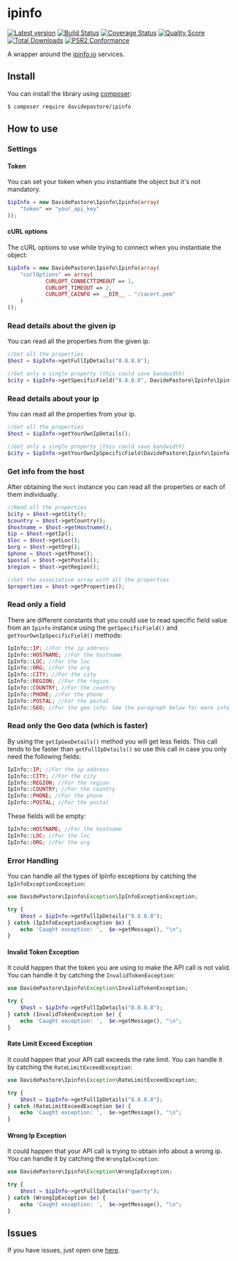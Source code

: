 ipinfo
======

[![Latest version][ico-version]][link-packagist]
[![Build Status][ico-travis]][link-travis]
[![Coverage Status][ico-scrutinizer]][link-scrutinizer]
[![Quality Score][ico-code-quality]][link-code-quality]
[![Total Downloads][ico-downloads]][link-downloads]
[![PSR2 Conformance][ico-styleci]][link-styleci]


A wrapper around the [ipinfo.io](http://ipinfo.io/) services.


Install
-------

You can install the library using [composer](https://getcomposer.org/):

```sh
$ composer require davidepastore/ipinfo
```

How to use
----------

### Settings

#### Token

You can set your token when you instantiate the object but it's not mandatory.

```php
$ipInfo = new DavidePastore\Ipinfo\Ipinfo(array(
	"token" => "your_api_key"
));
```

#### cURL options

The cURL options to use while trying to connect when you instantiate the object:

```php
$ipInfo = new DavidePastore\Ipinfo\Ipinfo(array(
	"curlOptions" => array(
            CURLOPT_CONNECTTIMEOUT => 1,
            CURLOPT_TIMEOUT => 2,
            CURLOPT_CAINFO => __DIR__ . "/cacert.pem"
    )
));
```

### Read details about the given ip

You can read all the properties from the given ip.

```php
//Get all the properties
$host = $ipInfo->getFullIpDetails("8.8.8.8");

//Get only a single property (this could save bandwidth)
$city = $ipInfo->getSpecificField("8.8.8.8", DavidePastore\Ipinfo\Ipinfo::CITY);
```

### Read details about your ip

You can read all the properties from your ip.

```php
//Get all the properties
$host = $ipInfo->getYourOwnIpDetails();

//Get only a single property (this could save bandwidth)
$city = $ipInfo->getYourOwnIpSpecificField(DavidePastore\Ipinfo\Ipinfo::CITY);
```

### Get info from the host

After obtaining the `Host` instance you can read all the properties or each of them individually.

```php
//Read all the properties
$city = $host->getCity();
$country = $host->getCountry();
$hostname = $host->getHostname();
$ip = $host->getIp();
$loc = $host->getLoc();
$org = $host->getOrg();
$phone = $host->getPhone();
$postal = $host->getPostal();
$region = $host->getRegion();

//Get the associative array with all the properties
$properties = $host->getProperties();
```

### Read only a field

There are different constants that you could use to read specific field value from an `Ipinfo` instance using the `getSpecificField()` and `getYourOwnIpSpecificField()` methods:

```php
IpInfo::IP; //For the ip address
IpInfo::HOSTNAME; //For the hostname
IpInfo::LOC; //For the loc
IpInfo::ORG; //For the org
IpInfo::CITY; //For the city
IpInfo::REGION; //For the region
IpInfo::COUNTRY; //For the country
IpInfo::PHONE; //For the phone
IpInfo::POSTAL; //For the postal
IpInfo::GEO; //For the geo info. See the paragraph below for more info
```

### Read only the Geo data (which is faster)

By using the `getIpGeoDetails()` method you will get less fields. This call tends to be faster than `getFullIpDetails()` so use this call in case you only need the following fields:

```php
IpInfo::IP; //For the ip address
IpInfo::CITY; //For the city
IpInfo::REGION; //For the region
IpInfo::COUNTRY; //For the country
IpInfo::PHONE; //For the phone
IpInfo::POSTAL; //For the postal
```

These fields will be empty:
```php
IpInfo::HOSTNAME; //For the hostname
IpInfo::LOC; //For the loc
IpInfo::ORG; //For the org
```

### Error Handling

You can handle all the types of IpInfo exceptions by catching the `IpInfoExceptionException`:

```php
use DavidePastore\Ipinfo\Exception\IpInfoExceptionException;

try {
    $host = $ipInfo->getFullIpDetails("8.8.8.8");
} catch (IpInfoExceptionException $e) {
    echo 'Caught exception: ',  $e->getMessage(), "\n";
}
```

#### Invalid Token Exception

It could happen that the token you are using to make the API call is not valid. You can handle it by catching the `InvalidTokenException`:

```php
use DavidePastore\Ipinfo\Exception\InvalidTokenException;

try {
    $host = $ipInfo->getFullIpDetails("8.8.8.8");
} catch (InvalidTokenException $e) {
    echo 'Caught exception: ',  $e->getMessage(), "\n";
}
```

#### Rate Limit Exceed Exception

It could happen that your API call exceeds the rate limit. You can handle it by catching the `RateLimitExceedException`:

```php
use DavidePastore\Ipinfo\Exception\RateLimitExceedException;

try {
    $host = $ipInfo->getFullIpDetails("8.8.8.8");
} catch (RateLimitExceedException $e) {
    echo 'Caught exception: ',  $e->getMessage(), "\n";
}
```

#### Wrong Ip Exception

It could happen that your API call is trying to obtain info about a wrong ip. You can handle it by catching the `WrongIpException`:

```php
use DavidePastore\Ipinfo\Exception\WrongIpException;

try {
    $host = $ipInfo->getFullIpDetails("qwerty");
} catch (WrongIpException $e) {
    echo 'Caught exception: ',  $e->getMessage(), "\n";
}
```

Issues
-------

If you have issues, just open one [here](https://github.com/DavidePastore/ipinfo/issues).


[ico-version]: https://img.shields.io/packagist/v/DavidePastore/ipinfo.svg?style=flat-square
[ico-travis]: https://travis-ci.org/DavidePastore/ipinfo.svg?branch=master
[ico-scrutinizer]: https://img.shields.io/scrutinizer/coverage/g/DavidePastore/ipinfo.svg?style=flat-square
[ico-code-quality]: https://img.shields.io/scrutinizer/g/davidepastore/ipinfo.svg?style=flat-square
[ico-downloads]: https://img.shields.io/packagist/dt/DavidePastore/ipinfo.svg?style=flat-square
[ico-styleci]: https://styleci.io/repos/24985619/shield

[link-packagist]: https://packagist.org/packages/DavidePastore/ipinfo
[link-travis]: https://travis-ci.org/DavidePastore/ipinfo
[link-scrutinizer]: https://scrutinizer-ci.com/g/DavidePastore/ipinfo/code-structure
[link-code-quality]: https://scrutinizer-ci.com/g/DavidePastore/ipinfo
[link-downloads]: https://packagist.org/packages/DavidePastore/ipinfo
[link-styleci]: https://styleci.io/repos/24985619/
